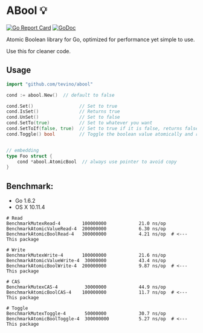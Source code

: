 # ABool :bulb:
[![Go Report Card](https://goreportcard.com/badge/github.com/tevino/abool)](https://goreportcard.com/report/github.com/tevino/abool)
[![GoDoc](https://godoc.org/github.com/tevino/abool?status.svg)](https://godoc.org/github.com/tevino/abool)

Atomic Boolean library for Go, optimized for performance yet simple to use.

Use this for cleaner code.

## Usage

```go
import "github.com/tevino/abool"

cond := abool.New()  // default to false

cond.Set()                 // Set to true
cond.IsSet()               // Returns true
cond.UnSet()               // Set to false
cond.SetTo(true)           // Set to whatever you want
cond.SetToIf(false, true)  // Set to true if it is false, returns false(not set)
cond.Toggle() bool         // Toggle the boolean value atomically and returns the previous value.


// embedding
type Foo struct {
    cond *abool.AtomicBool  // always use pointer to avoid copy
}
```

## Benchmark:

- Go 1.6.2
- OS X 10.11.4

```shell
# Read
BenchmarkMutexRead-4       	100000000	         21.0 ns/op
BenchmarkAtomicValueRead-4 	200000000	         6.30 ns/op
BenchmarkAtomicBoolRead-4  	300000000	         4.21 ns/op  # <--- This package

# Write
BenchmarkMutexWrite-4      	100000000	         21.6 ns/op
BenchmarkAtomicValueWrite-4	 30000000	         43.4 ns/op
BenchmarkAtomicBoolWrite-4 	200000000	         9.87 ns/op  # <--- This package

# CAS
BenchmarkMutexCAS-4        	 30000000	         44.9 ns/op
BenchmarkAtomicBoolCAS-4   	100000000	         11.7 ns/op  # <--- This package

# Toggle
BenchmarkMutexToggle-4       50000000            30.7 ns/op
BenchmarkAtomicBoolToggle-4  300000000           5.27 ns/op  # <--- This package
```

